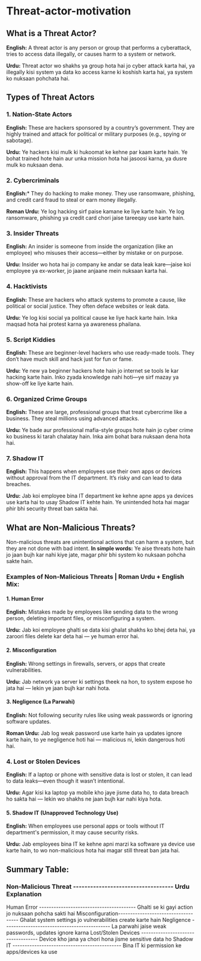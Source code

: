 # Threat-actor-motivation

## What is a Threat Actor?
**English:**
A threat actor is any person or group that performs a cyberattack, tries to access data illegally, or causes harm to a system or network.

 **Urdu:**
Threat actor wo shakhs ya group hota hai jo cyber attack karta hai, ya illegally kisi system ya data ko access karne ki koshish karta hai, ya system ko nuksaan pohchata hai.

## Types of Threat Actors 

### 1. Nation-State Actors
**English:**
These are hackers sponsored by a country’s government. They are highly trained and attack for political or military purposes (e.g., spying or sabotage).

**Urdu:**
Ye hackers kisi mulk ki hukoomat ke kehne par kaam karte hain. Ye bohat trained hote hain aur unka mission hota hai jasoosi karna, ya dusre mulk ko nuksaan dena.

### 2. Cybercriminals
**English:***
They do hacking to make money. They use ransomware, phishing, and credit card fraud to steal or earn money illegally.

**Roman Urdu:**
Ye log hacking sirf paise kamane ke liye karte hain. Ye log ransomware, phishing ya credit card chori jaise tareeqay use karte hain.

### 3. Insider Threats
**English:**
An insider is someone from inside the organization (like an employee) who misuses their access—either by mistake or on purpose.

**Urdu:**
Insider wo hota hai jo company ke andar se data leak kare—jaise koi employee ya ex-worker, jo jaane anjaane mein nuksaan karta hai.

### 4. Hacktivists
**English:**
These are hackers who attack systems to promote a cause, like political or social justice. They often deface websites or leak data.

**Urdu:**
Ye log kisi social ya political cause ke liye hack karte hain. Inka maqsad hota hai protest karna ya awareness phailana.

### 5. Script Kiddies
**English:**
These are beginner-level hackers who use ready-made tools. They don’t have much skill and hack just for fun or fame.

**Urdu:**
Ye new ya beginner hackers hote hain jo internet se tools le kar hacking karte hain. Inko zyada knowledge nahi hoti—ye sirf mazay ya show-off ke liye karte hain.

### 6. Organized Crime Groups
**English:**
These are large, professional groups that treat cybercrime like a business. They steal millions using advanced attacks.

**Urdu:**
Ye bade aur professional mafia-style groups hote hain jo cyber crime ko business ki tarah chalatay hain. Inka aim bohat bara nuksaan dena hota hai.

### 7. Shadow IT
**English:**
This happens when employees use their own apps or devices without approval from the IT department. It’s risky and can lead to data breaches.

**Urdu:**
Jab koi employee bina IT department ke kehne apne apps ya devices use karta hai to usay Shadow IT kehte hain. Ye unintended hota hai magar phir bhi security threat ban sakta hai.

## What are Non-Malicious Threats?

Non-malicious threats are unintentional actions that can harm a system, but they are not done with bad intent.
**In simple words:**
Ye aise threats hote hain jo jaan bujh kar nahi kiye jate, magar phir bhi system ko nuksaan pohcha sakte hain.

### Examples of Non-Malicious Threats | Roman Urdu + English Mix:
#### 1. Human Error
**English:** Mistakes made by employees like sending data to the wrong person, deleting important files, or misconfiguring a system.

**Urdu:** Jab koi employee ghalti se data kisi ghalat shakhs ko bhej deta hai, ya zaroori files delete kar deta hai — ye human error hai.

#### 2. Misconfiguration
**English:** Wrong settings in firewalls, servers, or apps that create vulnerabilities.

**Urdu:** Jab network ya server ki settings theek na hon, to system expose ho jata hai — lekin ye jaan bujh kar nahi hota.

#### 3. Negligence (La Parwahi)
**English:** Not following security rules like using weak passwords or ignoring software updates.

**Roman Urdu:** Jab log weak password use karte hain ya updates ignore karte hain, to ye negligence hoti hai — malicious ni, lekin dangerous hoti hai.

### 4. Lost or Stolen Devices
**English:** If a laptop or phone with sensitive data is lost or stolen, it can lead to data leaks—even though it wasn’t intentional.

**Urdu:** Agar kisi ka laptop ya mobile kho jaye jisme data ho, to data breach ho sakta hai — lekin wo shakhs ne jaan bujh kar nahi kiya hota.

#### 5. Shadow IT (Unapproved Technology Use)
**English:** When employees use personal apps or tools without IT department's permission, it may cause security risks.

**Urdu:** Jab employees bina IT ke kehne apni marzi ka software ya device use karte hain, to wo non-malicious hota hai magar still threat ban jata hai.


## Summary Table:
### Non-Malicious Threat -----------------------------------	 Urdu Explanation
Human Error ----------------------------------------	Ghalti se ki gayi action jo nuksaan pohcha sakti hai
Misconfiguration------------------------------------	Ghalat system settings jo vulnerabilities create karte hain
Negligence --------------------------------------------	La parwahi jaise weak passwords, updates ignore karna
Lost/Stolen Devices -----------------------------------	Device kho jana ya chori hona jisme sensitive data ho
Shadow IT ---------------------------------------------	Bina IT ki permission ke apps/devices ka use
